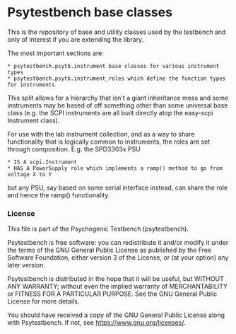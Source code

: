 # Psytestbench base classes

This is the repository of base and utility classes used by the testbench and only of interest if you are extending the library.

The most important sections are:

	* psytestbench.psytb.instrument base classes for various instrument types
	* psytestbench.psytb.instrument_roles which define the function types for instruments
	
This split allows for a hierarchy that isn't a giant inheritance mess and some instruments may be based of off something other
than some universal base class (e.g. the SCPI instruments are all built directly atop the easy-scpi Instrument class).

For use with the lab instrument collection, and as a way to share functionality that is logically common to instruments, the 
roles are set through composition.  E.g. the SPD3303x PSU

	* IS A scpi.Instrument
	* HAS A PowerSupply role which implements a ramp() method to go from voltage X to Y 
	
but any PSU, say based on some serial interface instead, can share the role and hence the ramp() functionality.

### License

This file is part of the Psychogenic Testbench (psytestbench).

Psytestbench is free software: you can redistribute it and/or modify it under the terms of the GNU General Public License as published by the Free Software Foundation, either version 3 of the License, or (at your option) any later version.

Psytestbench is distributed in the hope that it will be useful, but WITHOUT ANY WARRANTY; without even the implied warranty of MERCHANTABILITY or FITNESS FOR A PARTICULAR PURPOSE. See the GNU General Public License for more details.

You should have received a copy of the GNU General Public License along with Psytestbench. If not, see <https://www.gnu.org/licenses/>.



